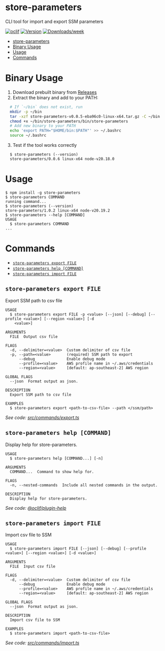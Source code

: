 # store-parameters

CLI tool for import and export SSM parameters

[![oclif](https://img.shields.io/badge/cli-oclif-brightgreen.svg)](https://oclif.io)
[![Version](https://img.shields.io/npm/v/store-parameters.svg)](https://npmjs.org/package/store-parameters)
[![Downloads/week](https://img.shields.io/npm/dw/store-parameters.svg)](https://npmjs.org/package/store-parameters)

<!-- toc -->
* [store-parameters](#store-parameters)
* [Binary Usage](#binary-usage)
* [Usage](#usage)
* [Commands](#commands)
<!-- tocstop -->

# Binary Usage

1. Download prebuilt binary from [Releases](https://github.com/kai-nguyen-aligent/store-parameters/releases)
2. Extract the binary and add to your PATH:

```bash
  # If `~/bin` does not exist, run
  mkdir -p ~/bin
  tar -xzf store-parameters-v0.0.5-eba96c0-linux-x64.tar.gz -C ~/bin
  chmod +x ~/bin/store-parameters/bin/store-parameters
  # Add new binary to your PATH
  echo 'export PATH="$HOME/bin:$PATH"' >> ~/.bashrc
  source ~/.bashrc
```

3. Test if the tool works correctly

```sh-session
  $ store-parameters (--version)
  store-parameters/0.0.6 linux-x64 node-v20.18.0
```

# Usage

<!-- usage -->
```sh-session
$ npm install -g store-parameters
$ store-parameters COMMAND
running command...
$ store-parameters (--version)
store-parameters/1.0.2 linux-x64 node-v20.19.2
$ store-parameters --help [COMMAND]
USAGE
  $ store-parameters COMMAND
...
```
<!-- usagestop -->

# Commands

<!-- commands -->
* [`store-parameters export FILE`](#store-parameters-export-file)
* [`store-parameters help [COMMAND]`](#store-parameters-help-command)
* [`store-parameters import FILE`](#store-parameters-import-file)

## `store-parameters export FILE`

Export SSM path to csv file

```
USAGE
  $ store-parameters export FILE -p <value> [--json] [--debug] [--profile <value>] [--region <value>] [-d
    <value>]

ARGUMENTS
  FILE  Output csv file

FLAGS
  -d, --delimiter=<value>  Custom delimiter of csv file
  -p, --path=<value>       (required) SSM path to export
      --debug              Enable debug mode
      --profile=<value>    AWS profile name in ~/.aws/credentials
      --region=<value>     [default: ap-southeast-2] AWS region

GLOBAL FLAGS
  --json  Format output as json.

DESCRIPTION
  Export SSM path to csv file

EXAMPLES
  $ store-parameters export <path-to-csv-file> --path </ssm/path>
```

_See code: [src/commands/export.ts](https://github.com/kai-nguyen-aligent/store-parameters/blob/v1.0.2/src/commands/export.ts)_

## `store-parameters help [COMMAND]`

Display help for store-parameters.

```
USAGE
  $ store-parameters help [COMMAND...] [-n]

ARGUMENTS
  COMMAND...  Command to show help for.

FLAGS
  -n, --nested-commands  Include all nested commands in the output.

DESCRIPTION
  Display help for store-parameters.
```

_See code: [@oclif/plugin-help](https://github.com/oclif/plugin-help/blob/v6.2.11/src/commands/help.ts)_

## `store-parameters import FILE`

Import csv file to SSM

```
USAGE
  $ store-parameters import FILE [--json] [--debug] [--profile <value>] [--region <value>] [-d <value>]

ARGUMENTS
  FILE  Input csv file

FLAGS
  -d, --delimiter=<value>  Custom delimiter of csv file
      --debug              Enable debug mode
      --profile=<value>    AWS profile name in ~/.aws/credentials
      --region=<value>     [default: ap-southeast-2] AWS region

GLOBAL FLAGS
  --json  Format output as json.

DESCRIPTION
  Import csv file to SSM

EXAMPLES
  $ store-parameters import <path-to-csv-file>
```

_See code: [src/commands/import.ts](https://github.com/kai-nguyen-aligent/store-parameters/blob/v1.0.2/src/commands/import.ts)_
<!-- commandsstop -->
